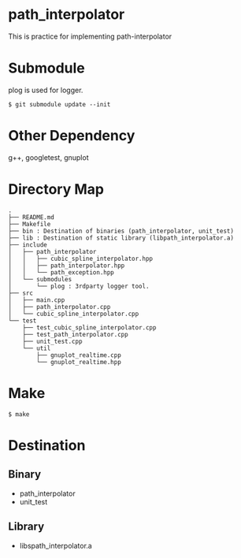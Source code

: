 path_interpolator
===

This is practice for implementing path-interpolator

# Submodule

plog is used for logger.

```
$ git submodule update --init
```

# Other Dependency

g++, googletest, gnuplot

# Directory Map

```
.
├── README.md
├── Makefile
├── bin : Destination of binaries (path_interpolator, unit_test)
├── lib : Destination of static library (libpath_interpolator.a)
├── include
│   ├── path_interpolator
│   │   ├── cubic_spline_interpolator.hpp
│   │   ├── path_interpolator.hpp
│   │   └── path_exception.hpp
│   └── submodules
│       └── plog : 3rdparty logger tool.
├── src
│   ├── main.cpp
│   ├── path_interpolator.cpp
│   └── cubic_spline_interpolator.cpp
└── test
    ├── test_cubic_spline_interpolator.cpp
    ├── test_path_interpolator.cpp
    ├── unit_test.cpp
    └── util
        ├── gnuplot_realtime.cpp
        └── gnuplot_realtime.hpp

```

# Make

```
$ make
```

# Destination

## Binary

- path\_interpolator
- unit\_test

## Library

- libspath\_interpolator.a
